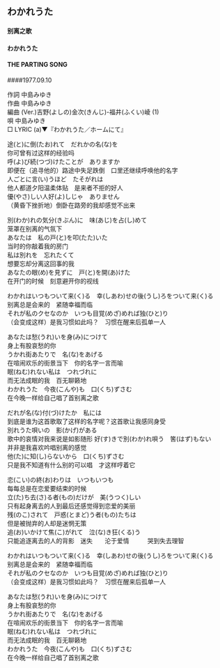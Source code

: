 ## わかれうた
#### 别离之歌 
#### わかれうた
#### THE PARTING SONG
####1977.09.10

作詞       中島みゆき  
作曲       中島みゆき  
編曲 (Ver.)吉野(よしの)金次(きんじ)-福井(ふくい)崚 (1)  
唄         中島みゆき  
□ LYRIC (a)▼『わかれうた／ホームにて』　　　  
  
  
  
途(と)に倒(たお)れて　だれかの名(な)を  
你可曾有过这样的经验吗  
呼(よ)び続(つづ)けたことが　ありますか  
即便在（追寻他的）路途中失足跌倒　口里还继续呼唤他的名字  
人ごとに言(い)うほど　たそがれは  
他人都道夕阳温柔体贴　是来者不拒的好人  
優(やさ)しい人好(よ)しじゃ　ありません  
（黄昏下挫折地）倒卧在路旁的我却感觉不出来  
  
別(わか)れの気分(きぶん)に　味(あじ)を占(し)めて  
笼罩在别离的气氛下  
あなたは　私の戸(と)を叩(たた)いた  
当时的你敲着我的房门  
私は別れを　忘れたくて  
想要忘却分离这回事的我  
あなたの眼(め)を見ずに　戸(と)を開(あ)けた  
在开门的时候　刻意避开你的视线   
  
わかれはいつもついて来(く)る　幸(しあわ)せの後(うし)ろをついて来(く)る  
别离总是会来的　紧随幸福而临  
それが私のクセなのか　いつも目覚(めざ)めれば独(ひと)り  
（会变成这样）是我习惯如此吗？　习惯在醒来后孤单一人  
  
あなたは愁(うれ)いを身(み)につけて  
身上有股哀愁的你  
うかれ街あたりで　名(な)をあげる  
在喧闹欢乐的街景当下　你的名字一言而喻  
眠(ねむ)れない私は　つれづれに  
而无法成眠的我　百无聊籁地  
わかれうた　今夜(こんや)も　口(くち)ずさむ  
在今晚一样给自己唱了首别离之歌   
  
  
だれが名(な)付(づ)けたか　私には  
到底是谁为这首歌取了这样的名字呢？这首歌让我感同身受  
別れうた唄いの　影(かげ)がある  
歌中的哀情对我来说是如影随形
好(す)きで別(わか)れ唄う　筈(はず)もない  
并非是我喜欢吟唱别离的感觉  
他(た)に知(し)らないから　口(くち)ずさむ  
只是我不知道有什么别的可以唱　才这样哼着它  
  
恋(こい)の終(お)わりは　いつもいつも  
每每总是在恋爱要结束的时候   
立(た)ち去(さ)る者(もの)だけが　美(うつく)しい  
只有起身离去的人到最后还感觉得到恋爱的美丽  
残(のこ)されて　戸惑(とまど)う者(もの)たちは  
但是被抛弃的人却是迷惘无策  
追(お)いかけて焦(こ)がれて　泣(な)き狂(くる)う  
只能追逐离去的人的背影　迷失　　沦于爱情　　　哭到失去理智   
  
わかれはいつもついて来(く)る　幸(しあわ)せの後(うし)ろをついて来(く)る  
别离总是会来的　紧随幸福而临  
それが私のクセなのか　いつも目覚(めざ)めれば独(ひと)り  
（会变成这样）是我习惯如此吗？　习惯在醒来后孤单一人  
  
あなたは愁(うれ)いを身(み)につけて  
身上有股哀愁的你  
うかれ街あたりで　名(な)をあげる  
在喧闹欢乐的街景当下　你的名字一言而喻  
眠(ねむ)れない私は　つれづれに  
而无法成眠的我　百无聊籁地  
わかれうた　今夜(こんや)も　口(くち)ずさむ  
在今晚一样给自己唱了首别离之歌  
